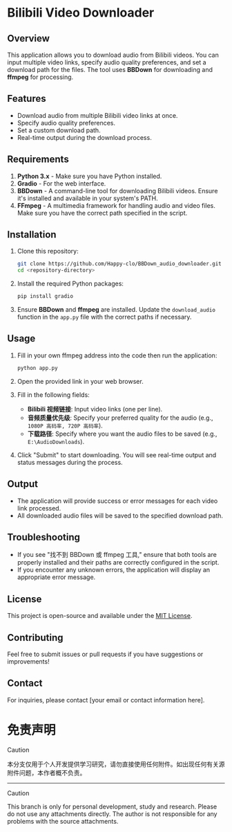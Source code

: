 # Bilibili Video Downloader

## Overview

This application allows you to download audio from Bilibili videos. You can input multiple video links, specify audio quality preferences, and set a download path for the files. The tool uses **BBDown** for downloading and **ffmpeg** for processing.

## Features

- Download audio from multiple Bilibili video links at once.
- Specify audio quality preferences.
- Set a custom download path.
- Real-time output during the download process.

## Requirements

1. **Python 3.x** - Make sure you have Python installed.
2. **Gradio** - For the web interface.
3. **BBDown** - A command-line tool for downloading Bilibili videos. Ensure it's installed and available in your system's PATH.
4. **FFmpeg** - A multimedia framework for handling audio and video files. Make sure you have the correct path specified in the script.

## Installation

1. Clone this repository:
   ```bash
   git clone https://github.com/Happy-clo/BBDown_audio_downloader.git <repository-directory>
   cd <repository-directory>
   ```
2. Install the required Python packages:

   ```bash
   pip install gradio
   ```

3. Ensure **BBDown** and **ffmpeg** are installed. Update the `download_audio` function in the `app.py` file with the correct paths if necessary.

## Usage

1. Fill in your own ffmpeg address into the code then run the application:

   ```bash
   python app.py
   ```

2. Open the provided link in your web browser.

3. Fill in the following fields:

   - **Bilibili 视频链接**: Input video links (one per line).
   - **音频质量优先级**: Specify your preferred quality for the audio (e.g., `1080P 高码率, 720P 高码率`).
   - **下载路径**: Specify where you want the audio files to be saved (e.g., `E:\AudioDownloads`).

4. Click "Submit" to start downloading. You will see real-time output and status messages during the process.

## Output

- The application will provide success or error messages for each video link processed.
- All downloaded audio files will be saved to the specified download path.

## Troubleshooting

- If you see "找不到 BBDown 或 ffmpeg 工具," ensure that both tools are properly installed and their paths are correctly configured in the script.
- If you encounter any unknown errors, the application will display an appropriate error message.

## License

This project is open-source and available under the [MIT License](LICENSE).

## Contributing

Feel free to submit issues or pull requests if you have suggestions or improvements!

## Contact

For inquiries, please contact [your email or contact information here].
# 免责声明

> [!CAUTION]  
> 本分支仅用于个人开发提供学习研究，请勿直接使用任何附件。如出现任何有关源附件问题，本作者概不负责。

---

> [!CAUTION]  
> This branch is only for personal development, study and research. Please do not use any attachments directly. The author is not responsible for any problems with the source attachments.
